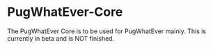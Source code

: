 # PugWhatEver-Core
The PugWhatEver Core is to be used for PugWhatEver mainly.
This is currently in beta and is NOT finished.
